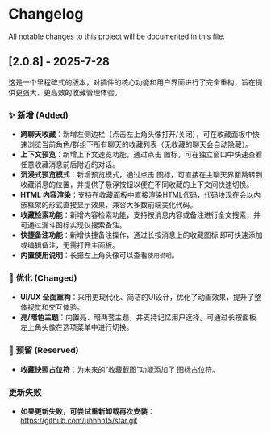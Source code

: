 # Changelog

All notable changes to this project will be documented in this file.

## [2.0.8] - 2025-7-28

这是一个里程碑式的版本，对插件的核心功能和用户界面进行了完全重构，旨在提供更强大、更高效的收藏管理体验。

### ✨ 新增 (Added)

- **跨聊天收藏**：新增左侧边栏（点击左上角头像打开/关闭），可在收藏面板中快速浏览当前角色/群组下所有聊天的收藏列表（无收藏的聊天会自动隐藏）。
- **上下文预览**：新增上下文速览功能，通过点击 <i class="fa-solid fa-expand"></i> 图标，可在独立窗口中快速查看任意收藏消息前后附近的对话。
- **沉浸式预览模式**：新增预览模式，通过点击 <i class="fa-solid fa-eye"></i> 图标，可直接在主聊天界面跳转到收藏消息的位置，并提供了悬浮按钮以便在不同收藏的上下文间快速切换。
- **HTML 内容渲染**：支持在收藏面板中直接渲染HTML代码，代码块现在会以内嵌框架的形式直接显示效果，兼容大多数前端美化代码。
- **收藏检索功能**：新增内容检索功能，支持按消息内容或备注进行全文搜索，并可通过漏斗图标实现仅搜索备注。
- **快捷备注功能**：新增快捷备注操作，通过长按消息上的收藏图标 <i class="fa-regular fa-star"></i> 即可快速添加或编辑备注，无需打开主面板。
- **内置使用说明**：长摁左上角头像可以查看`使用说明`。

### 🎨 优化 (Changed)

- **UI/UX 全面重构**：采用更现代化、简洁的UI设计，优化了动画效果，提升了整体视觉和交互体验。
- **亮/暗色主题**：内置亮、暗两套主题，并支持记忆用户选择。可通过长按面板左上角头像在选项菜单中进行切换。

### 🔧 预留 (Reserved)

- **收藏快照占位符**：为未来的“收藏截图”功能添加了 <i class="fa-solid fa-camera"></i> 图标占位符。

### 更新失败

- **如果更新失败，可尝试重新卸载再次安装**：https://github.com/uhhhh15/star.git
